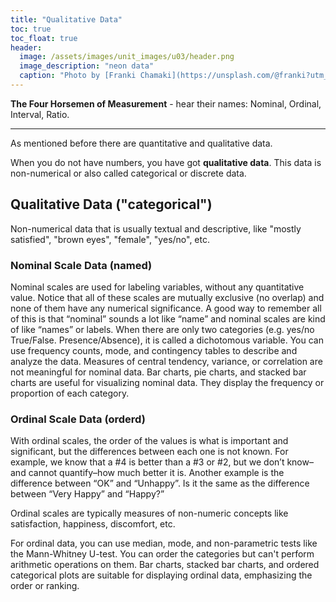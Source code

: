 ```yaml
---
title: "Qualitative Data"
toc: true
toc_float: true
header:
  image: /assets/images/unit_images/u03/header.png
  image_description: "neon data"
  caption: "Photo by [Franki Chamaki](https://unsplash.com/@franki?utm_source=unsplash&amp;utm_medium=referral&amp;utm_content=creditCopyText) [from unsplash](https://unsplash.com/s/photos/data?utm_source=unsplash&amp;utm_medium=referral&amp;utm_content=creditCopyText)"
---
```

**The Four Horsemen of Measurement** - hear their names: Nominal, Ordinal, Interval, Ratio.
<!--more-->
---

As mentioned before there are quantitative and qualitative data.

When you do not have numbers, you have got **qualitative data**. This data is non-numerical or also called categorical or discrete data.

## Qualitative Data ("categorical")
Non-numerical data that is usually textual and descriptive, like "mostly satisfied", "brown eyes", "female", "yes/no", etc.

### Nominal Scale Data (named)
Nominal scales are used for labeling variables, without any quantitative value. Notice that all of these scales are mutually exclusive (no overlap) and none of them have any numerical significance.  A good way to remember all of this is that “nominal” sounds a lot like “name” and nominal scales are kind of like “names” or labels. When there are only two categories (e.g. yes/no True/False. Presence/Absence), it is called a dichotomous variable.
You can use frequency counts, mode, and contingency tables to describe and analyze the data. Measures of central tendency, variance, or correlation are not meaningful for nominal data.
Bar charts, pie charts, and stacked bar charts are useful for visualizing nominal data. They display the frequency or proportion of each category.


### Ordinal Scale Data (orderd)
With ordinal scales, the order of the values is what is important and significant, but the differences between each one is not known. For example, we know that a #4 is better than a #3 or #2, but we don’t know–and cannot quantify–how much better it is. Another example is the difference between “OK” and “Unhappy”. Is it the same as the difference between “Very Happy” and “Happy?”

Ordinal scales are typically measures of non-numeric concepts like satisfaction, happiness, discomfort, etc.

For ordinal data, you can use median, mode, and non-parametric tests like the Mann-Whitney U-test. You can order the categories but can't perform arithmetic operations on them.
Bar charts, stacked bar charts, and ordered categorical plots are suitable for displaying ordinal data, emphasizing the order or ranking.


<!--
## Further reading

add some day
-->
